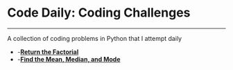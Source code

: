 # **Code Daily: Coding Challenges**
---
A collection of coding problems in Python that I attempt daily

* -**[Return the Factorial](/Python/factorial.py)**
* -**[Find the Mean, Median, and Mode](/Python/mean_median_mode.py)**